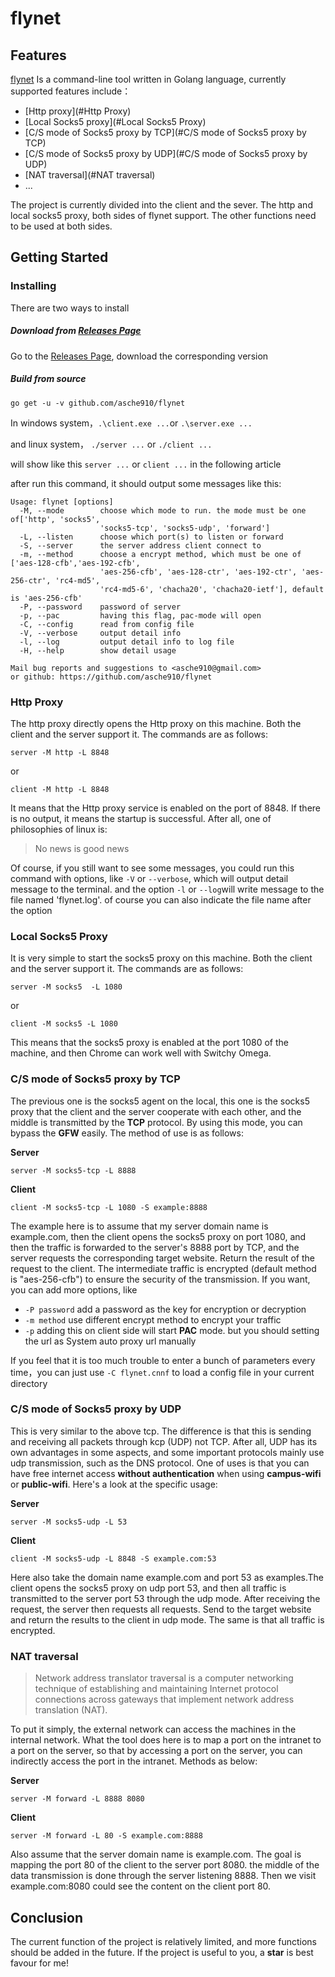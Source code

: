 # flynet 

## Features
[flynet](https://github.com/asche910/flynet) Is a command-line tool written in Golang language, currently supported features include：

* [Http proxy](#Http Proxy)
* [Local Socks5 proxy](#Local Socks5 Proxy)
* [C/S mode of Socks5 proxy by TCP](#C/S mode of Socks5 proxy by TCP)
* [C/S mode of Socks5 proxy by UDP](#C/S mode of Socks5 proxy by UDP)
* [NAT traversal](#NAT traversal)
* ...

The project is currently divided into the client and the sever. The http and local socks5 proxy, both sides of flynet support. The other functions need to be used at both sides.

## Getting Started
###  Installing
There are two ways to install

##### Download from [Releases Page](https://github.com/asche910/flynet/releases)
Go to the [Releases Page](https://github.com/asche910/flynet/releases), download the corresponding version


##### Build from source

```shell 
go get -u -v github.com/asche910/flynet
```
In windows system，```.\client.exe ...```or  ```.\server.exe ...```

and linux system， ```./server ...``` or ```./client ...```

will show like this ```server ...``` or ```client ...``` in the following article

after run this command, it should output some messages like this:
```
Usage: flynet [options]
  -M, --mode        choose which mode to run. the mode must be one of['http', 'socks5',
                    'socks5-tcp', 'socks5-udp', 'forward']
  -L, --listen      choose which port(s) to listen or forward
  -S, --server      the server address client connect to
  -m, --method      choose a encrypt method, which must be one of ['aes-128-cfb','aes-192-cfb',
                    'aes-256-cfb', 'aes-128-ctr', 'aes-192-ctr', 'aes-256-ctr', 'rc4-md5',
                    'rc4-md5-6', 'chacha20', 'chacha20-ietf'], default is 'aes-256-cfb'
  -P, --password    password of server
  -p, --pac         having this flag, pac-mode will open
  -C, --config      read from config file
  -V, --verbose     output detail info
  -l, --log         output detail info to log file
  -H, --help        show detail usage

Mail bug reports and suggestions to <asche910@gmail.com>
or github: https://github.com/asche910/flynet
```

### Http Proxy

The http proxy directly opens the Http proxy on this machine. Both the client and the server support it. The commands are as follows:

```
server -M http -L 8848 
```
or
```
client -M http -L 8848
```
It means that the Http proxy service is enabled on the port of 8848. If there is no output, it means the startup is successful. After all, one of philosophies of linux is:

> No news is good news 

Of course, if you still want to see some messages, you could run this command with options, like ```-V``` or ```--verbose```, which will output detail message to the terminal.
and the option ```-l``` or ```--log```will write message to the file named 'flynet.log'. of course you can also indicate the file name after the option

### Local Socks5 Proxy

It is very simple to start the socks5 proxy on this machine. Both the client and the server support it. The commands are as follows:

```
server -M socks5  -L 1080
```
or
```
client -M socks5 -L 1080
```
This means that the socks5 proxy is enabled at the port 1080 of the machine, and then Chrome can work well with Switchy Omega.

### C/S mode of Socks5 proxy by TCP

The previous one is the socks5 agent on the local, this one is the socks5 proxy that the client and the server cooperate with each other, and the middle is transmitted by the **TCP** protocol. 
By using this mode, you can bypass the **GFW** easily. The method of use is as follows:

**Server**
```
server -M socks5-tcp -L 8888
```
**Client**
```
client -M socks5-tcp -L 1080 -S example:8888
```


The example here is to assume that my server domain name is example.com, then the client opens the socks5 proxy on port 1080, 
and then the traffic is forwarded to the server's 8888 port by TCP, and the server requests the corresponding target website. Return the result of the request to the client.
The intermediate traffic is encrypted (default method is "aes-256-cfb") to ensure the security of the transmission.
If you want, you can add more options, like
 * ```-P password``` add a password as the key for encryption or decryption
 * ```-m method```   use different encrypt method to encrypt your traffic
 * ```-p```  adding this on client side will start **PAC** mode. but you should setting the url as System auto proxy url manually

If you feel that it is too much trouble to enter a bunch of parameters every time，you can just use ```-C flynet.cnnf``` to load a config file in your current directory

### C/S mode of Socks5 proxy by UDP

This is very similar to the above tcp. The difference is that this is sending and receiving all packets through kcp (UDP) not TCP.
After all, UDP has its own advantages in some aspects, and some important protocols mainly use udp transmission, such as the DNS protocol.
One of uses is that you can have free internet access **without authentication** when using **campus-wifi** or **public-wifi**.
Here's a look at the specific usage:

**Server**
```
server -M socks5-udp -L 53
```
**Client**
```
client -M socks5-udp -L 8848 -S example.com:53
```

Here also take the domain name example.com and port 53 as examples.The client opens the socks5 proxy on udp port 53, and then all traffic
 is transmitted to the server port 53 through the udp mode. After receiving the request, the server then requests all requests.
Send to the target website and return the results to the client in udp mode. The same is that all traffic is encrypted.

### NAT traversal

> Network address translator traversal is a computer networking technique of establishing and maintaining Internet protocol connections across gateways that implement network address translation (NAT).
  
To put it simply, the external network can access the machines in the internal network. What the tool does here is to map a port
 on the intranet to a port on the server, so that by accessing a port on the server, you can indirectly access the port in the intranet.
 Methods as below:

**Server**
```
server -M forward -L 8888 8080
```
**Client**
```
server -M forward -L 80 -S example.com:8888
```

Also assume that the server domain name is example.com. The goal is mapping the port 80 of the client to the server port 8080. the middle of the data transmission is done through the server listening 8888. 
Then we visit example.com:8080 could see the content on the client port 80.

## Conclusion

The current function of the project is relatively limited, and more functions should be added in the future.
If the project is useful to you, a **star** is best favour for me!